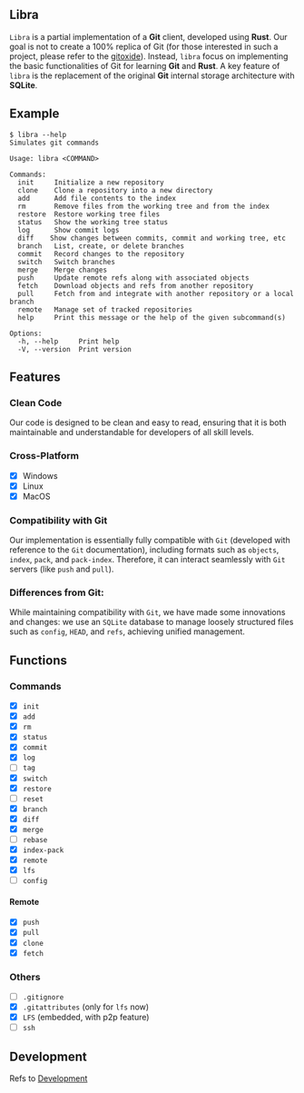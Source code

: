 ## Libra

`Libra` is a partial implementation of a **Git** client, developed using **Rust**. Our goal is not to create a 100% replica of Git (for those interested in such a project, please refer to the [gitoxide](https://github.com/Byron/gitoxide)). Instead, `libra` focus on implementing the basic functionalities of Git for learning **Git** and **Rust**. A key feature of `libra` is the replacement of the original **Git** internal storage architecture with **SQLite**.

## Example
```
$ libra --help
Simulates git commands

Usage: libra <COMMAND>

Commands:
  init     Initialize a new repository
  clone    Clone a repository into a new directory
  add      Add file contents to the index
  rm       Remove files from the working tree and from the index
  restore  Restore working tree files
  status   Show the working tree status
  log      Show commit logs
  diff    Show changes between commits, commit and working tree, etc
  branch   List, create, or delete branches
  commit   Record changes to the repository
  switch   Switch branches
  merge    Merge changes
  push     Update remote refs along with associated objects
  fetch    Download objects and refs from another repository
  pull     Fetch from and integrate with another repository or a local branch
  remote   Manage set of tracked repositories
  help     Print this message or the help of the given subcommand(s)

Options:
  -h, --help     Print help
  -V, --version  Print version
```
## Features
### Clean Code
Our code is designed to be clean and easy to read, 
ensuring that it is both maintainable and understandable for developers of all skill levels.

### Cross-Platform
- [x] Windows
- [x] Linux
- [x] MacOS

### Compatibility with Git
Our implementation is essentially fully compatible with `Git` 
(developed with reference to the `Git` documentation), 
including formats such as `objects`, `index`, `pack`, and `pack-index`. 
Therefore, it can interact seamlessly with `Git` servers (like `push` and `pull`).

### Differences from Git:
While maintaining compatibility with `Git`, we have made some innovations and changes:
we use an `SQLite` database to manage loosely structured files such as `config`, `HEAD`, and `refs`, 
achieving unified management.

## Functions
### Commands
- [x] `init`
- [x] `add`
- [x] `rm`
- [x] `status`
- [x] `commit`
- [x] `log`
- [ ] `tag`
- [x] `switch`
- [x] `restore`
- [ ] `reset`
- [x] `branch`
- [x] `diff`
- [x] `merge`
- [ ] `rebase`
- [x] `index-pack`
- [x] `remote`
- [x] `lfs`
- [ ] `config`
#### Remote
- [x] `push`
- [x] `pull`
- [x] `clone`
- [x] `fetch`

### Others
- [ ] `.gitignore`
- [x] `.gitattributes` (only for `lfs` now)
- [x] `LFS` (embedded, with p2p feature)
- [ ] `ssh`

## Development
Refs to [Development](../docs/libra/development.md)